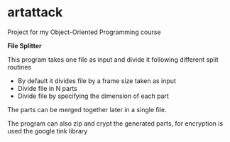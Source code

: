 # artattack
Project for my Object-Oriented Programming course

<b>File Splitter</b>
<p>This program takes one file as input and divide it following different split routines </p>
 <ul>
 	<li>By default it divides file by a frame size taken as input</li>
  <li>Divide file in N parts </li>
  <li>Divide file by specifying the dimension of each part </li>
</ul>

The parts can be merged together later in a single file.

The program can also zip and crypt the generated parts, for encryption is used the google tink library 
